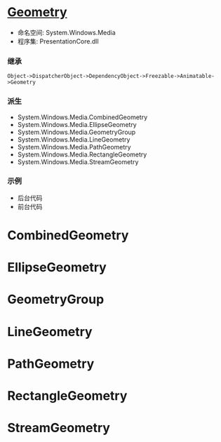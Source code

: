 # [Geometry](https://docs.microsoft.com/zh-cn/dotnet/api/system.windows.media.geometry?view=windowsdesktop-6.0)
+ 命名空间: System.Windows.Media
+ 程序集: PresentationCore.dll
### 继承
    Object->DispatcherObject->DependencyObject->Freezable->Animatable->Geometry
### 派生
* System.Windows.Media.CombinedGeometry
* System.Windows.Media.EllipseGeometry
* System.Windows.Media.GeometryGroup
* System.Windows.Media.LineGeometry
* System.Windows.Media.PathGeometry
* System.Windows.Media.RectangleGeometry
* System.Windows.Media.StreamGeometry
### 示例
+ 后台代码
+ 前台代码
# CombinedGeometry
# EllipseGeometry
# GeometryGroup
# LineGeometry
# PathGeometry
# RectangleGeometry
# StreamGeometry